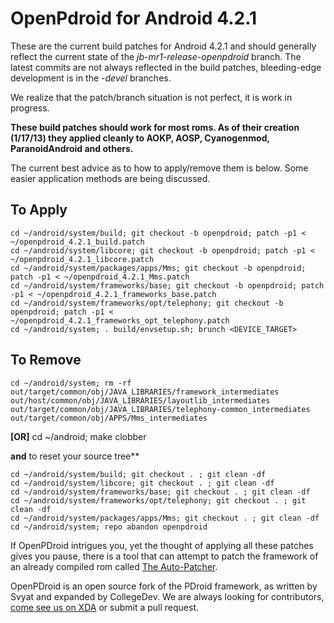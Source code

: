 OpenPdroid for Android 4.2.1
===============================


These are the current build patches for Android 4.2.1 and should generally reflect the
current state
 of the _jb-mr1-release-openpdroid_ branch.
The latest commits are not always reflected in the build patches, bleeding-edge development is in the _-devel_ branches.

We realize that the patch/branch situation is not perfect, it is work in progress.

__These build patches should work for most roms. As of their creation (1/17/13) they applied cleanly to AOKP, AOSP, Cyanogenmod, ParanoidAndroid and others.__

The current best advice as to how to apply/remove them is below. Some easier application
methods are being discussed.

To Apply
--------------
	cd ~/android/system/build; git checkout -b openpdroid; patch -p1 < ~/openpdroid_4.2.1_build.patch
	cd ~/android/system/libcore; git checkout -b openpdroid; patch -p1 < ~/openpdroid_4.2.1_libcore.patch
	cd ~/android/system/packages/apps/Mms; git checkout -b openpdroid; patch -p1 < ~/openpdroid_4.2.1_Mms.patch
	cd ~/android/system/frameworks/base; git checkout -b openpdroid; patch -p1 < ~/openpdroid_4.2.1_frameworks_base.patch
	cd ~/android/system/frameworks/opt/telephony; git checkout -b openpdroid; patch -p1 < ~/openpdroid_4.2.1_frameworks_opt_telephony.patch
	cd ~/android/system; . build/envsetup.sh; brunch <DEVICE_TARGET>


To Remove
--------------
	cd ~/android/system; rm -rf out/target/common/obj/JAVA_LIBRARIES/framework_intermediates out/host/common/obj/JAVA_LIBRARIES/layoutlib_intermediates out/target/common/obj/JAVA_LIBRARIES/telephony-common_intermediates out/target/common/obj/APPS/Mms_intermediates

**[OR]** 	cd ~/android; make clobber

**and** to reset your source tree**

	cd ~/android/system/build; git checkout . ; git clean -df
	cd ~/android/system/libcore; git checkout . ; git clean -df
	cd ~/android/system/frameworks/base; git checkout . ; git clean -df
	cd ~/android/system/frameworks/opt/telephony; git checkout . ; git clean -df
	cd ~/android/system/packages/apps/Mms; git checkout . ; git clean -df
	cd ~/android/system; repo abandon openpdroid

If OpenPDroid intrigues you, yet the thought of applying all these patches gives you
pause, there is a tool that can attempt to patch the framework of an already compiled
rom called [The Auto-Patcher](http://forum.xda-developers.com/showthread.php?p=32155918#post32155918). 


OpenPDroid is an open source fork of the PDroid framework, as written by Svyat and expanded by CollegeDev. We are always looking for contributors, [come see us on XDA](http://forum.xda-developers.com/showthread.php?t=2098156) or submit a pull request.
